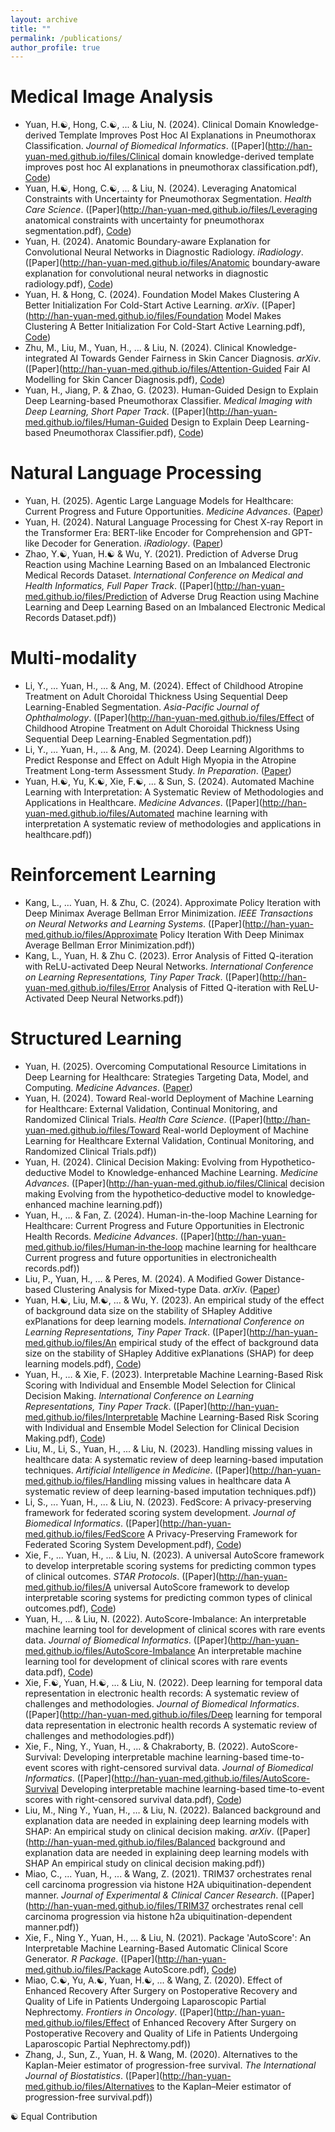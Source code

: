 ```yaml
---
layout: archive
title: ""
permalink: /publications/
author_profile: true
---
```

# Medical Image Analysis
* Yuan, H.☯︎, Hong, C.☯︎, ... & Liu, N. (2024). Clinical Domain Knowledge-derived Template Improves Post Hoc AI Explanations in Pneumothorax Classification. *Journal of Biomedical Informatics*. ([Paper](http://han-yuan-med.github.io/files/Clinical domain knowledge-derived template improves post hoc AI explanations in pneumothorax classification.pdf), [Code](https://github.com/Han-Yuan-Med/template-explanation))
* Yuan, H.☯︎, Hong, C.☯︎, ... & Liu, N. (2024). Leveraging Anatomical Constraints with Uncertainty for Pneumothorax Segmentation. *Health Care Science*. ([Paper](http://han-yuan-med.github.io/files/Leveraging anatomical constraints with uncertainty for pneumothorax segmentation.pdf), [Code](https://github.com/Han-Yuan-Med/constrained-learning))
* Yuan, H. (2024). Anatomic Boundary-aware Explanation for Convolutional Neural Networks in Diagnostic Radiology. *iRadiology*. ([Paper](http://han-yuan-med.github.io/files/Anatomic boundary‐aware explanation for convolutional neural networks in diagnostic radiology.pdf), [Code](https://github.com/Han-Yuan-Med/constrained-explanation))
* Yuan, H. & Hong, C. (2024). Foundation Model Makes Clustering A Better Initialization For Cold-Start Active Learning. *arXiv*. ([Paper](http://han-yuan-med.github.io/files/Foundation Model Makes Clustering A Better Initialization For Cold-Start Active Learning.pdf), [Code](https://github.com/Han-Yuan-Med/foundation-model))
* Zhu, M., Liu, M., Yuan, H., … & Liu, N. (2024). Clinical Knowledge-integrated AI Towards Gender Fairness in Skin Cancer Diagnosis. *arXiv*. ([Paper](http://han-yuan-med.github.io/files/Attention-Guided Fair AI Modelling for Skin Cancer Diagnosis.pdf), [Code](https://github.com/))
* Yuan, H., Jiang, P. & Zhao, G. (2023). Human-Guided Design to Explain Deep Learning-based Pneumothorax Classifier. *Medical Imaging with Deep Learning, Short Paper Track*. ([Paper](http://han-yuan-med.github.io/files/Human-Guided Design to Explain Deep Learning-based Pneumothorax Classifier.pdf), [Code](https://github.com/Han-Yuan-Med/template-explanation))

# Natural Language Processing
* Yuan, H. (2025). Agentic Large Language Models for Healthcare: Current Progress and Future Opportunities. *Medicine Advances*. ([Paper](http://han-yuan-med.github.io/files/.pdf))
* Yuan, H. (2024). Natural Language Processing for Chest X-ray Report in the Transformer Era: BERT-like Encoder for Comprehension and GPT-like Decoder for Generation. *iRadiology*. ([Paper](http://han-yuan-med.github.io/files/.pdf))
* Zhao, Y.☯︎, Yuan, H.☯︎ & Wu, Y. (2021). Prediction of Adverse Drug Reaction using Machine Learning Based on an Imbalanced Electronic Medical Records Dataset. *International Conference on Medical and Health Informatics, Full Paper Track*. ([Paper](http://han-yuan-med.github.io/files/Prediction of Adverse Drug Reaction using Machine Learning and Deep Learning Based on an Imbalanced Electronic Medical Records Dataset.pdf))

# Multi-modality
* Li, Y., … Yuan, H., … & Ang, M. (2024). Effect of Childhood Atropine Treatment on Adult Choroidal Thickness Using Sequential Deep Learning-Enabled Segmentation. *Asia-Pacific Journal of Ophthalmology*. ([Paper](http://han-yuan-med.github.io/files/Effect of Childhood Atropine Treatment on Adult Choroidal Thickness Using Sequential Deep Learning-Enabled Segmentation.pdf))
* Li, Y., … Yuan, H., … & Ang, M. (2024). Deep Learning Algorithms to Predict Response and Effect on Adult High Myopia in the Atropine Treatment Long-term Assessment Study. *In Preparation*. ([Paper](http://han-yuan-med.github.io/files/.pdf))
* Yuan, H.☯︎, Yu, K.☯︎, Xie, F.☯︎, ... & Sun, S. (2024). Automated Machine Learning with Interpretation: A Systematic Review of Methodologies and Applications in Healthcare. *Medicine Advances*. ([Paper](http://han-yuan-med.github.io/files/Automated machine learning with interpretation A systematic review of methodologies and applications in healthcare.pdf))

# Reinforcement Learning
* Kang, L., … Yuan, H. & Zhu, C. (2024). Approximate Policy Iteration with Deep Minimax Average Bellman Error Minimization. *IEEE Transactions on Neural Networks and Learning Systems*. ([Paper](http://han-yuan-med.github.io/files/Approximate Policy Iteration With Deep Minimax Average Bellman Error Minimization.pdf))
* Kang, L., Yuan, H. & Zhu C. (2023). Error Analysis of Fitted Q-iteration with ReLU-activated Deep Neural Networks. *International Conference on Learning Representations, Tiny Paper Track*. ([Paper](http://han-yuan-med.github.io/files/Error Analysis of Fitted Q-iteration with ReLU-Activated Deep Neural Networks.pdf))

# Structured Learning
* Yuan, H. (2025). Overcoming Computational Resource Limitations in Deep Learning for Healthcare: Strategies Targeting Data, Model, and Computing. *Medicine Advances*. ([Paper](http://han-yuan-med.github.io/files/.pdf))
* Yuan, H. (2024). Toward Real-world Deployment of Machine Learning for Healthcare: External Validation, Continual Monitoring, and Randomized Clinical Trials. *Health Care Science*. ([Paper](http://han-yuan-med.github.io/files/Toward Real-world Deployment of Machine Learning for Healthcare External Validation, Continual Monitoring, and Randomized Clinical Trials.pdf))
* Yuan, H. (2024). Clinical Decision Making: Evolving from Hypothetico-deductive Model to Knowledge-enhanced Machine Learning. *Medicine Advances*. ([Paper](http://han-yuan-med.github.io/files/Clinical decision making Evolving from the hypothetico‐deductive model to knowledge‐enhanced machine learning.pdf))
* Yuan, H., … & Fan, Z. (2024). Human-in-the-loop Machine Learning for Healthcare: Current Progress and Future Opportunities in Electronic Health Records. *Medicine Advances*. ([Paper](http://han-yuan-med.github.io/files/Human‐in‐the‐loop machine learning for healthcare Current progress and future opportunities in electronichealth records.pdf))
* Liu, P., Yuan, H., … & Peres, M. (2024). A Modified Gower Distance-based Clustering Analysis for Mixed-type Data. *arXiv*. ([Paper](http://han-yuan-med.github.io/files/.pdf))
* Yuan, H.☯︎, Liu, M.☯︎, … & Wu, Y. (2023). An empirical study of the effect of background data size on the stability of SHapley Additive exPlanations for deep learning models. *International Conference on Learning Representations, Tiny Paper Track*. ([Paper](http://han-yuan-med.github.io/files/An empirical study of the effect of background data size on the stability of SHapley Additive exPlanations (SHAP) for deep learning models.pdf), [Code](https://github.com/Han-Yuan-Med/shap-bg-size))
* Yuan, H., … & Xie, F. (2023). Interpretable Machine Learning-Based Risk Scoring with Individual and Ensemble Model Selection for Clinical Decision Making. *International Conference on Learning Representations, Tiny Paper Track*. ([Paper](http://han-yuan-med.github.io/files/Interpretable Machine Learning-Based Risk Scoring with Individual and Ensemble Model Selection for Clinical Decision Making.pdf), [Code](https://github.com/Han-Yuan-Med/comparison))
* Liu, M., Li, S., Yuan, H., ... & Liu, N. (2023). Handling missing values in healthcare data: A systematic review of deep learning-based imputation techniques. *Artificial Intelligence in Medicine*. ([Paper](http://han-yuan-med.github.io/files/Handling missing values in healthcare data A systematic review of deep learning-based imputation techniques.pdf))
* Li, S., ... Yuan, H., ... & Liu, N. (2023). FedScore: A privacy-preserving framework for federated scoring system development. *Journal of Biomedical Informatics*. ([Paper](http://han-yuan-med.github.io/files/FedScore A Privacy-Preserving Framework for Federated Scoring System Development.pdf), [Code](https://github.com/nliulab/FedScore))
* Xie, F., ... Yuan, H., ... & Liu, N. (2023). A universal AutoScore framework to develop interpretable scoring systems for predicting common types of clinical outcomes. *STAR Protocols*. ([Paper](http://han-yuan-med.github.io/files/A universal AutoScore framework to develop interpretable scoring systems for predicting common types of clinical outcomes.pdf), [Code](https://github.com/nliulab/AutoScore))
* Yuan, H., ... & Liu, N. (2022). AutoScore-Imbalance: An interpretable machine learning tool for development of clinical scores with rare events data. *Journal of Biomedical Informatics*. ([Paper](http://han-yuan-med.github.io/files/AutoScore-Imbalance An interpretable machine learning tool for development of clinical scores with rare events data.pdf), [Code](https://github.com/nliulab/AutoScore-Imbalance))
* Xie, F.☯︎, Yuan, H.☯︎, ... & Liu, N. (2022). Deep learning for temporal data representation in electronic health records: A systematic review of challenges and methodologies. *Journal of Biomedical Informatics*. ([Paper](http://han-yuan-med.github.io/files/Deep learning for temporal data representation in electronic health records A systematic review of challenges and methodologies.pdf))
* Xie, F., Ning, Y., Yuan, H., ... & Chakraborty, B. (2022). AutoScore-Survival: Developing interpretable machine learning-based time-to-event scores with right-censored survival data. *Journal of Biomedical Informatics*. ([Paper](http://han-yuan-med.github.io/files/AutoScore-Survival Developing interpretable machine learning-based time-to-event scores with right-censored survival data.pdf), [Code](https://github.com/nliulab/AutoScore-Survival))
* Liu, M., Ning Y., Yuan, H., … & Liu, N. (2022). Balanced background and explanation data are needed in explaining deep learning models with SHAP: An empirical study on clinical decision making. *arXiv*. ([Paper](http://han-yuan-med.github.io/files/Balanced background and explanation data are needed in explaining deep learning models with SHAP An empirical study on clinical decision making.pdf))
* Miao, C., ... Yuan, H., ... & Wang, Z. (2021). TRIM37 orchestrates renal cell carcinoma progression via histone H2A ubiquitination-dependent manner. *Journal of Experimental & Clinical Cancer Research*. ([Paper](http://han-yuan-med.github.io/files/TRIM37 orchestrates renal cell carcinoma progression via histone h2a ubiquitination-dependent manner.pdf))
* Xie, F., Ning Y., Yuan, H., ... & Liu, N. (2021). Package 'AutoScore': An Interpretable Machine Learning-Based Automatic Clinical Score Generator. *R Package*. ([Paper](http://han-yuan-med.github.io/files/Package AutoScore.pdf), [Code](https://github.com/nliulab/AutoScore))
* Miao, C.☯︎, Yu, A.☯︎, Yuan, H.☯︎, ... & Wang, Z. (2020). Effect of Enhanced Recovery After Surgery on Postoperative Recovery and Quality of Life in Patients Undergoing Laparoscopic Partial Nephrectomy. *Frontiers in Oncology*. ([Paper](http://han-yuan-med.github.io/files/Effect of Enhanced Recovery After Surgery on Postoperative Recovery and Quality of Life in Patients Undergoing Laparoscopic Partial Nephrectomy.pdf))
* Zhang, J., Sun, Z., Yuan, H. & Wang, M. (2020). Alternatives to the Kaplan-Meier estimator of progression-free survival. *The International Journal of Biostatistics*. ([Paper](http://han-yuan-med.github.io/files/Alternatives to the Kaplan–Meier estimator of progression-free survival.pdf))

☯︎ Equal Contribution
